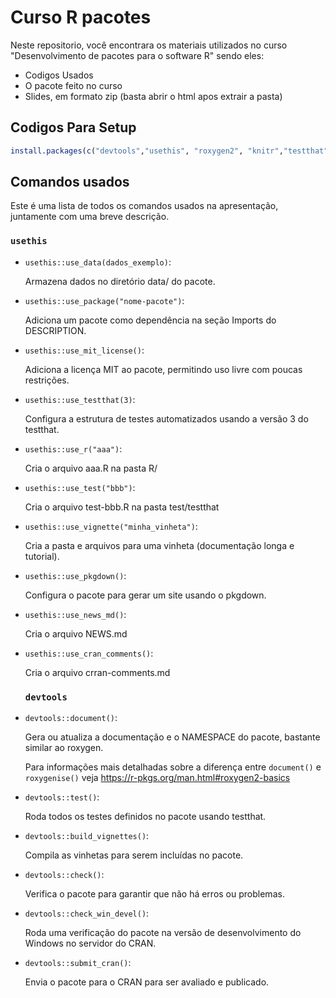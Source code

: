 # Curso R pacotes

Neste repositorio, você encontrara os materiais utilizados no curso "Desenvolvimento de pacotes para o software R" sendo eles:

* Codigos Usados
* O pacote feito no curso
* Slides, em formato zip (basta abrir o html apos extrair a pasta)

## Codigos Para Setup

``` r
install.packages(c("devtools","usethis", "roxygen2", "knitr","testthat","ggplot2"))
```

## Comandos usados
Este é uma lista de todos os comandos usados na apresentação, juntamente com uma breve descrição.
### ``usethis``

* ``usethis::use_data(dados_exemplo)``:
  
  Armazena dados no diretório data/ do pacote.

* ``usethis::use_package("nome-pacote")``:
  
  Adiciona um pacote como dependência na seção Imports do DESCRIPTION.

* ``usethis::use_mit_license()``:
  
  Adiciona a licença MIT ao pacote, permitindo uso livre com poucas restrições.

* ``usethis::use_testthat(3)``:
  
  Configura a estrutura de testes automatizados usando a versão 3 do testthat.
  
* ``usethis::use_r("aaa")``:
  
  Cria o arquivo aaa.R na pasta R/

* ``usethis::use_test("bbb")``:
  
  Cria o arquivo test-bbb.R na pasta test/testthat

* ``usethis::use_vignette("minha_vinheta")``:
  
  Cria a pasta e arquivos para uma vinheta (documentação longa e tutorial).

* ``usethis::use_pkgdown()``:
  
  Configura o pacote para gerar um site usando o pkgdown.

* ``usethis::use_news_md()``:
  
  Cria o arquivo NEWS.md

* ``usethis::use_cran_comments()``:
  
  Cria o arquivo crran-comments.md


  ### ``devtools``

* ``devtools::document()``:
  
  Gera ou atualiza a documentação e o NAMESPACE do pacote, bastante similar ao roxygen.

  Para informações mais detalhadas sobre a diferença entre ``document()`` e ``roxygenise()`` veja https://r-pkgs.org/man.html#roxygen2-basics
* ``devtools::test()``:
  
  Roda todos os testes definidos no pacote usando testthat.
* ``devtools::build_vignettes()``:
  
  Compila as vinhetas para serem incluídas no pacote.
* ``devtools::check()``:
  
  Verifica o pacote para garantir que não há erros ou problemas.
* ``devtools::check_win_devel()``:
  
  Roda uma verificação do pacote na versão de desenvolvimento do Windows no servidor do CRAN.
* ``devtools::submit_cran()``:
  
  Envia o pacote para o CRAN para ser avaliado e publicado.
  
